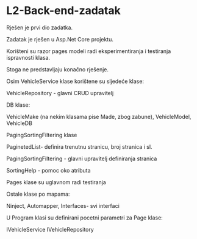 # L2-Back-end-zadatak
Rješen je prvi dio zadatka.

Zadatak je rješen u Asp.Net Core projektu.

Korišteni su razor pages modeli radi eksperimentiranja i testiranja ispravnosti klasa.

Stoga ne predstavljaju konačno rješenje. 

Osim VehicleService klase korištene su sljedeće klase:

VehicleRepository - glavni CRUD upravitelj


DB klase:

VehicleMake (na nekim klasama pise Made, zbog zabune), 
VehicleModel, 
VehicleDB


PagingSortingFiltering klase

PaginetedList- definira trenutnu stranicu, broj stranica i sl.

PagingSortingFiltering - glavni upravitelj definiranja stranica

SortingHelp - pomoc oko atributa


Pages klase su uglavnom radi testiranja


Ostale klase po mapama:

Ninject,
Automapper,
Interfaces- svi interfaci


U Program klasi su definirani pocetni parametri za Page klase:

IVehicleService
IVehicleRepository
